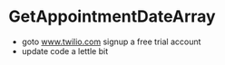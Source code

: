 # GetAppointmentDateArray

- goto www.twilio.com signup a free trial account
- update code a lettle bit
